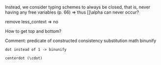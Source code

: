 

Instead, we consider typing schemes to always be closed, 
that is, never having any free variables (p. 66)
    => thus []\alpha can never occur?

remove less_context
    => no

How to get top and bottom?

Comment:
    predicate of constructed
    consistency substitution
    math binunify

    dot instead of 1 -> binunify

    centerdot (\cdot)
